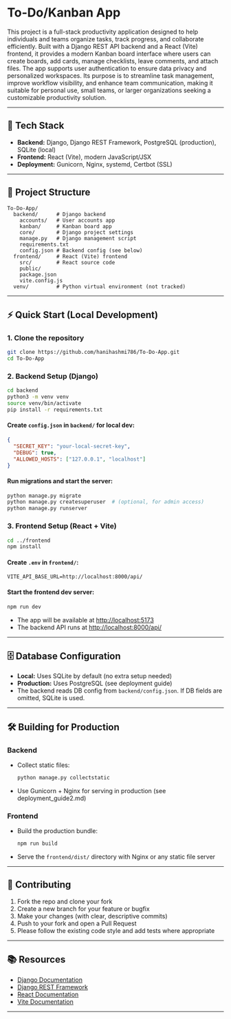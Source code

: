 # To-Do/Kanban App

This project is a full-stack productivity application designed to help individuals and teams organize tasks, track progress, and collaborate efficiently. Built with a Django REST API backend and a React (Vite) frontend, it provides a modern Kanban board interface where users can create boards, add cards, manage checklists, leave comments, and attach files. The app supports user authentication to ensure data privacy and personalized workspaces. Its purpose is to streamline task management, improve workflow visibility, and enhance team communication, making it suitable for personal use, small teams, or larger organizations seeking a customizable productivity solution.

---

## 🚀 Tech Stack
- **Backend:** Django, Django REST Framework, PostgreSQL (production), SQLite (local)
- **Frontend:** React (Vite), modern JavaScript/JSX
- **Deployment:** Gunicorn, Nginx, systemd, Certbot (SSL)

---

## 📁 Project Structure
```
To-Do-App/
  backend/      # Django backend
    accounts/   # User accounts app
    kanban/     # Kanban board app
    core/       # Django project settings
    manage.py   # Django management script
    requirements.txt
    config.json # Backend config (see below)
  frontend/     # React (Vite) frontend
    src/        # React source code
    public/
    package.json
    vite.config.js
  venv/         # Python virtual environment (not tracked)
```

---

## ⚡ Quick Start (Local Development)

### 1. Clone the repository
```bash
git clone https://github.com/hanihashmi786/To-Do-App.git
cd To-Do-App
```

### 2. Backend Setup (Django)
```bash
cd backend
python3 -m venv venv
source venv/bin/activate
pip install -r requirements.txt
```

#### Create `config.json` in `backend/` for local dev:
```json
{
  "SECRET_KEY": "your-local-secret-key",
  "DEBUG": true,
  "ALLOWED_HOSTS": ["127.0.0.1", "localhost"]
}
```

#### Run migrations and start the server:
```bash
python manage.py migrate
python manage.py createsuperuser  # (optional, for admin access)
python manage.py runserver
```

### 3. Frontend Setup (React + Vite)
```bash
cd ../frontend
npm install
```

#### Create `.env` in `frontend/`:
```
VITE_API_BASE_URL=http://localhost:8000/api/
```

#### Start the frontend dev server:
```bash
npm run dev
```

- The app will be available at [http://localhost:5173](http://localhost:5173)
- The backend API runs at [http://localhost:8000/api/](http://localhost:8000/api/)

---

## 🗄️ Database Configuration
- **Local:** Uses SQLite by default (no extra setup needed)
- **Production:** Uses PostgreSQL (see deployment guide)
- The backend reads DB config from `backend/config.json`. If DB fields are omitted, SQLite is used.

---

## 🛠️ Building for Production

### Backend
- Collect static files:
  ```bash
  python manage.py collectstatic
  ```
- Use Gunicorn + Nginx for serving in production (see deployment_guide2.md)

### Frontend
- Build the production bundle:
  ```bash
  npm run build
  ```
- Serve the `frontend/dist/` directory with Nginx or any static file server

---

## 🤝 Contributing
1. Fork the repo and clone your fork
2. Create a new branch for your feature or bugfix
3. Make your changes (with clear, descriptive commits)
4. Push to your fork and open a Pull Request
5. Please follow the existing code style and add tests where appropriate

---

## 📚 Resources
- [Django Documentation](https://docs.djangoproject.com/)
- [Django REST Framework](https://www.django-rest-framework.org/)
- [React Documentation](https://react.dev/)
- [Vite Documentation](https://vitejs.dev/)

---
